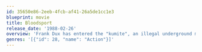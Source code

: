 ```yaml
---
id: 35650e86-2eeb-4fcb-af41-26a5de1cc1e3
blueprint: movie
title: Bloodsport
release_date: '1988-02-26'
overview: 'Frank Dux has entered the "kumite", an illegal underground martial-arts competition where serious injury and even death are not unknown. Chong Li, a particularly ruthless and vicious fighter is the favorite, but then again Dux has not fought him yet.'
genres: '[{"id": 28, "name": "Action"}]'
---
```

